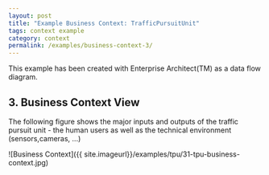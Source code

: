 ```yaml
---
layout: post
title: "Example Business Context: TrafficPursuitUnit"
tags: context example 
category: context
permalink: /examples/business-context-3/
---
```


<div class="arc42-example">
This example has been created with Enterprise Architect(TM) as a data flow diagram.
</div>

## 3. Business Context View
The following figure shows the major inputs and outputs of the traffic pursuit unit - the human users as well as the technical environment (sensors,cameras, ...)

![Business Context]({{ site.imageurl}}/examples/tpu/31-tpu-business-context.jpg)

